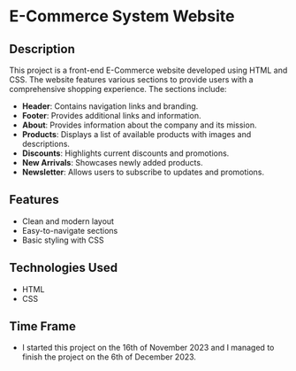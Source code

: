 # E-Commerce System Website

## Description
This project is a front-end E-Commerce website developed using HTML and CSS. The website features various sections to provide users with a comprehensive shopping experience. The sections include:

- **Header**: Contains navigation links and branding.
- **Footer**: Provides additional links and information.
- **About**: Provides information about the company and its mission.
- **Products**: Displays a list of available products with images and descriptions.
- **Discounts**: Highlights current discounts and promotions.
- **New Arrivals**: Showcases newly added products.
- **Newsletter**: Allows users to subscribe to updates and promotions.

## Features
- Clean and modern layout
- Easy-to-navigate sections
- Basic styling with CSS

## Technologies Used
- HTML
- CSS

## Time Frame
- I started this project on the 16th of November 2023 and I managed to finish the project on the 6th of December 2023.
